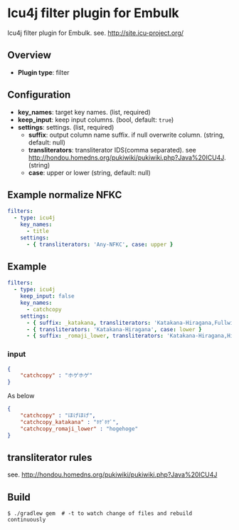 # Icu4j filter plugin for Embulk

Icu4j filter plugin for Embulk.
see. http://site.icu-project.org/

## Overview

* **Plugin type**: filter

## Configuration

- **key_names**: target key names. (list, required)
- **keep_input**: keep input columns. (bool, default: `true`)
- **settings**: settings. (list, required)
    - **suffix**: output column name suffix. if null overwrite column. (string, default: null)
    - **transliterators**: transliterator IDS(comma separated). see http://hondou.homedns.org/pukiwiki/pukiwiki.php?Java%20ICU4J. (string)
    - **case**: upper or lower (string, default: null)

## Example normalize NFKC

```yaml
filters:
  - type: icu4j
    key_names:
      - title
    settings:
      - { transliterators: 'Any-NFKC', case: upper }
```

## Example

```yaml
filters:
  - type: icu4j
    keep_input: false
    key_names:
      - catchcopy
    settings:
      - { suffix: _katakana, transliterators: 'Katakana-Hiragana,Fullwidth-Halfwidth', case: upper }
      - { transliterators: 'Katakana-Hiragana', case: lower }
      - { suffix: _romaji_lower, transliterators: 'Katakana-Hiragana,Hiragana-Latin', case: lower }
```

### input

```json
{
    "catchcopy" : "ホゲホゲ"
}
```

As below

```json
{
    "catchcopy" : "ほげほげ",
    "catchcopy_katakana" : "ﾎｹﾞﾎｹﾞ",
    "catchcopy_romaji_lower" : "hogehoge"
}
```

## transliterator rules
see. http://hondou.homedns.org/pukiwiki/pukiwiki.php?Java%20ICU4J

## Build

```
$ ./gradlew gem  # -t to watch change of files and rebuild continuously
```

